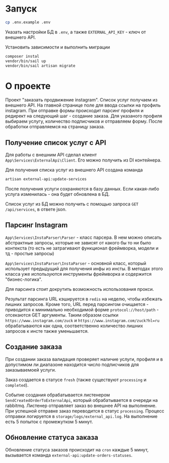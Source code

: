 # Запуск
```bash
cp .env.example .env
```
Указать настройки БД в `.env`, а также `EXTERNAL_API_KEY` - ключ от внешнего API.

Установить зависимости и выполнить миграции
```bash
composer instal
vendor/bin/sail up
vendor/bin/sail artisan migrate
```

# О проекте
Проект "заказать продвижение instagram". Список услуг получаем из внешнего API. На главной странице поле для ввода ссылки
на профиль instagram. При отправке формы происходит парсинг профиля и редирект на следующий шаг - создание заказа.
Для указаного профиля выбираем услугу, количество подписчиков и отправляем форму. После обработки отправляемся на 
страницу заказа.

## Получение список услуг с API
Для работы с внешним API сделал клиент `App\Services\ExternalApi\Client`. Его можно получить из DI контейнера.

Для получения списка услуг из внешнего API создана команда 
```bash
artisan external-api:update-services
```
После получения услуги сохраняются в базу данных. Если какая-либо услуга изменилась - она будет обновлена в БД.

Список услуг из БД можно получить с помощью запроса `GET /api/services`, в ответе json.

## Парсинг Instagram
`App\Services\InstaParser\Parser` - класс парсера. В нем можно описать абстрактные запросы, которые не зависят от какого
бы то ни было контекста (то есть не затрагивают функционал фреймворка, модели и тд - простые запросы)

`App\Services\InstaParser\InstaParser` - основной класс, который использует предыдущий для получения инфы из инсты. 
В методах этого класса уже используются инструменты фреймворка и содержится "бизнес-логика". 

Для парсинга стоит докрутить возможность использования прокси. 

Результат парсинга URL кэшируется в `redis` на неделю, чтобы избежать лишних запросов. Кроме того, URL перед парсингом 
очищается - приводится к минимально необходимой форме `protocol://host/path` - отсекаются GET аргументы. Таким образом 
ссылки `https://www.instagram.com/zuck` и `https://www.instagram.com/zuck?hl=ru` обрабатываются как одна, соответственно
количество лишних запросов к инсте также уменьшается.

## Создание заказа
При создании заказа валидация проверяет наличие услуги, профиля и в допустимом ли диапазоне находится число подписчиков 
для заказываемоей услуги.

Заказ создается в статусе `fresh` (также существуют `processing` и `completed`).

Событие создания обрабатывается листенером `SendCreatedOrderToExternalApi`, который обрабатывается в очереди на rabbitmq.
Листенер отправляет заказ во внешнее API на выполнение. При успешной отправке заказ переводится в статус `processing`.
Процесс отправки логируется в `storage/logs/external_api.log`. На выполнение есть 5 попыток с промежутком 5 минут.

## Обновление статуса заказа
Обновление статуса заказов происходит на `cron` каждые 5 минут, вызывается команда `external-api:update-orders-statuses`.
